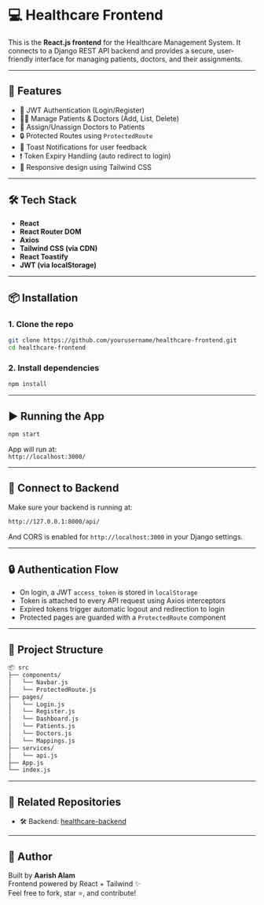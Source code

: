 # 💻 Healthcare Frontend

This is the **React.js frontend** for the Healthcare Management System. It connects to a Django REST API backend and provides a secure, user-friendly interface for managing patients, doctors, and their assignments.

---

## 🚀 Features

- 🔐 JWT Authentication (Login/Register)
- 🧑‍⚕️ Manage Patients & Doctors (Add, List, Delete)
- 🔁 Assign/Unassign Doctors to Patients
- 🔒 Protected Routes using `ProtectedRoute`
- 🍞 Toast Notifications for user feedback
- ❗ Token Expiry Handling (auto redirect to login)
- 🎨 Responsive design using Tailwind CSS

---

## 🛠️ Tech Stack

- **React**
- **React Router DOM**
- **Axios**
- **Tailwind CSS (via CDN)**
- **React Toastify**
- **JWT (via localStorage)**

---

## 📦 Installation

### 1. Clone the repo

```bash
git clone https://github.com/yourusername/healthcare-frontend.git
cd healthcare-frontend
```

### 2. Install dependencies

```bash
npm install
```

---

## ▶️ Running the App

```bash
npm start
```

App will run at:  
`http://localhost:3000/`

---

## 🔗 Connect to Backend

Make sure your backend is running at:

```txt
http://127.0.0.1:8000/api/
```

And CORS is enabled for `http://localhost:3000` in your Django settings.

---

## 🔒 Authentication Flow

- On login, a JWT `access_token` is stored in `localStorage`
- Token is attached to every API request using Axios interceptors
- Expired tokens trigger automatic logout and redirection to login
- Protected pages are guarded with a `ProtectedRoute` component

---

## 📂 Project Structure

```bash
📦 src
├── components/
│   └── Navbar.js
│   └── ProtectedRoute.js
├── pages/
│   └── Login.js
│   └── Register.js
│   └── Dashboard.js
│   └── Patients.js
│   └── Doctors.js
│   └── Mappings.js
├── services/
│   └── api.js
├── App.js
└── index.js
```

---

## 🔗 Related Repositories

- 🛠️ Backend: [healthcare-backend](https://github.com/yourusername/healthcare-backend)

---

## 🙌 Author

Built by **Aarish Alam**  
Frontend powered by React + Tailwind ✨  
Feel free to fork, star ⭐, and contribute!
